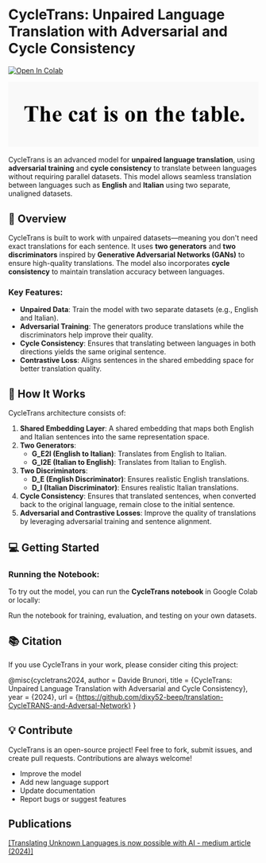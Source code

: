 # CycleTrans: Unpaired Language Translation with Adversarial and Cycle Consistency
[![Open In Colab](https://colab.research.google.com/assets/colab-badge.svg)](https://colab.research.google.com/github/dixy52-beep/translation-CycleTRANS-and-Adversal-Network/blob/main/CycleTrans.ipynb)
<p align="center">
  <img src="./words.gif" alt="Words GIF" />
</p>


CycleTrans is an advanced model for **unpaired language translation**, using **adversarial training** and **cycle consistency** to translate between languages without requiring parallel datasets. This model allows seamless translation between languages such as **English** and **Italian** using two separate, unaligned datasets.

## 🚀 Overview
CycleTrans is built to work with unpaired datasets—meaning you don't need exact translations for each sentence. It uses **two generators** and **two discriminators** inspired by **Generative Adversarial Networks (GANs)** to ensure high-quality translations. The model also incorporates **cycle consistency** to maintain translation accuracy between languages.

### Key Features:
- **Unpaired Data**: Train the model with two separate datasets (e.g., English and Italian).
- **Adversarial Training**: The generators produce translations while the discriminators help improve their quality.
- **Cycle Consistency**: Ensures that translating between languages in both directions yields the same original sentence.
- **Contrastive Loss**: Aligns sentences in the shared embedding space for better translation quality.

## 🧠 How It Works

CycleTrans architecture consists of:
1. **Shared Embedding Layer**: A shared embedding that maps both English and Italian sentences into the same representation space.
2. **Two Generators**:
   - **G_E2I (English to Italian)**: Translates from English to Italian.
   - **G_I2E (Italian to English)**: Translates from Italian to English.
3. **Two Discriminators**:
   - **D_E (English Discriminator)**: Ensures realistic English translations.
   - **D_I (Italian Discriminator)**: Ensures realistic Italian translations.
4. **Cycle Consistency**: Ensures that translated sentences, when converted back to the original language, remain close to the initial sentence.
5. **Adversarial and Contrastive Losses**: Improve the quality of translations by leveraging adversarial training and sentence alignment.

## 💻 Getting Started

### Running the Notebook:
To try out the model, you can run the **CycleTrans notebook** in Google Colab or locally:

Run the notebook for training, evaluation, and testing on your own datasets.

## 📚 Citation
If you use CycleTrans in your work, please consider citing this project:

@misc{cycletrans2024,
  author = Davide Brunori,
  title = {CycleTrans: Unpaired Language Translation with Adversarial and Cycle Consistency},
  year = {2024},
  url = {https://github.com/dixy52-beep/translation-CycleTRANS-and-Adversal-Network}
}

## 💡 Contribute
CycleTrans is an open-source project! Feel free to fork, submit issues, and create pull requests. Contributions are always welcome!

- Improve the model
- Add new language support
- Update documentation
- Report bugs or suggest features

## Publications
[\[Translating Unknown Languages is now possible with AI - medium article (2024)\]](https://medium.com/@dbrunori5/translating-unknown-scripts-is-now-possible-with-ai-bbe147580f33) 

